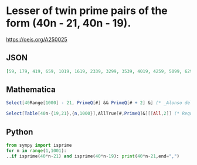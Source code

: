 # Lesser of twin prime pairs of the form \(40n \- 21, 40n \- 19\)\.
https://oeis.org/A250025
## JSON
```JSON
[59, 179, 419, 659, 1019, 1619, 2339, 3299, 3539, 4019, 4259, 5099, 6299, 6659, 6779, 8219, 8819, 9419, 10139, 10499, 10859, 11699, 11939, 12539, 16139, 16979, 17579, 18059, 18539, 19139, 19379, 21059, 22619, 22739, 22859, 24179, 24419, 26699, 27059, 27539, 28619, 32939, 33179, 34259, 34499, 36779, 36899, 37019, 38459]
```
## Mathematica
```Mathematica
Select[40Range[1000] - 21, PrimeQ[#] && PrimeQ[# + 2] &] (* _Alonso del Arte_, Nov 11 2014 *)
```
```Mathematica
Select[Table[40n-{19,21},{n,1000}],AllTrue[#,PrimeQ]&][[All,2]] (* Requires Mathematica version 10 or later *) (* _Harvey P. Dale_, Apr 08 2019 *)
```
## Python
```Python
from sympy import isprime
for n in range(1,1001):
..if isprime(40*n-21) and isprime(40*n-19): print(40*n-21,end=",")
```
